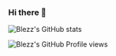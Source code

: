 ### Hi there 👋


![Blezz's GitHub stats](https://github-readme-stats.vercel.app/api?username=Blezz-tech&show_icons=true&theme=midnight-purple&hide_border=true&border_radius=20&include_all_commits=true&count_private=false&locale=ru)

![Blezz's GitHub Profile views](https://komarev.com/ghpvc/?username=Blezz-tech&color=blueviolet&locale=ru)

<!--
**Blezz-tech/Blezz-tech** is a ✨ _special_ ✨ repository because its `README.md` (this file) appears on your GitHub profile.

Here are some ideas to get you started:

- 🔭 I’m currently working on ...
- 🌱 I’m currently learning ...
- 👯 I’m looking to collaborate on ...
- 🤔 I’m looking for help with ...
- 💬 Ask me about ...
- 📫 How to reach me: ...
- 😄 Pronouns: ...
- ⚡ Fun fact: ...
-->
